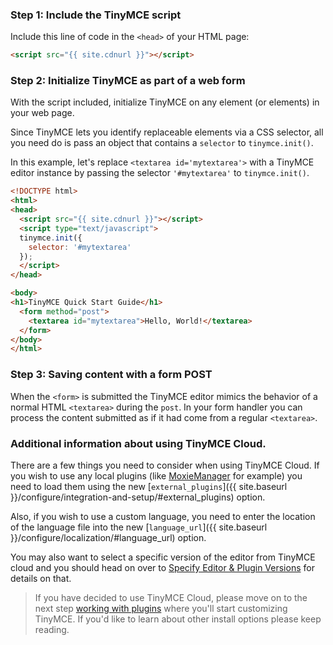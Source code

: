 ### Step 1: Include the TinyMCE script

Include this line of code in the `<head>` of your HTML page:

```html
<script src="{{ site.cdnurl }}"></script>
```

### Step 2: Initialize TinyMCE as part of a web form

With the script included, initialize TinyMCE on any element (or elements) in your web page.

Since TinyMCE lets you identify replaceable elements via a CSS selector, all you need do is pass an object that contains a `selector` to `tinymce.init()`.

In this example, let's replace `<textarea id='mytextarea'>` with a TinyMCE editor instance by passing the selector `'#mytextarea'` to `tinymce.init()`.

```html
<!DOCTYPE html>
<html>
<head>
  <script src="{{ site.cdnurl }}"></script>
  <script type="text/javascript">
  tinymce.init({
    selector: '#mytextarea'
  });
  </script>
</head>

<body>
<h1>TinyMCE Quick Start Guide</h1>
  <form method="post">
    <textarea id="mytextarea">Hello, World!</textarea>
  </form>
</body>
</html>
```

### Step 3: Saving content with a form POST

When the `<form>` is submitted the TinyMCE editor mimics the behavior of a normal HTML `<textarea>` during the `post`. In your form handler you can process the content submitted as if it had come from a regular `<textarea>`.

### Additional information about using TinyMCE Cloud.

There are a few things you need to consider when using TinyMCE Cloud. If you
wish to use any local plugins (like [MoxieManager](http://www.moxiemanager.com)
for example) you need to load them using the
new [`external_plugins`]({{ site.baseurl }}/configure/integration-and-setup/#external_plugins) option.

Also, if you wish to use a custom language, you need to enter the location of
the language file into the
new [`language_url`]({{ site.baseurl }}/configure/localization/#language_url)
option.

You may also want to select a specific version of the editor from TinyMCE cloud
and you should head on over
to
[Specify Editor & Plugin Versions]({{site.baseurl}}/get-started-cloud/editor-plugin-version) for
details on that.


> If you have decided to use TinyMCE Cloud, please move on to the next
step [working with plugins](../work-with-plugins/)
where you'll start customizing TinyMCE. If you'd like to learn about other
install options please keep reading.
